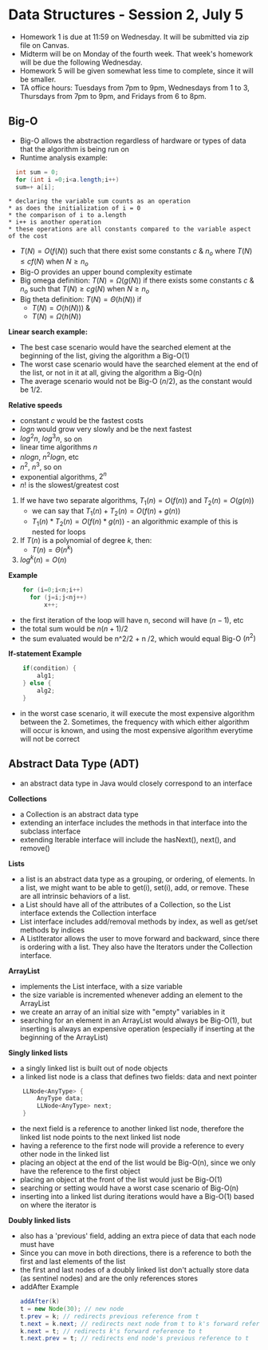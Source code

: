 # Data Structures - Session 2, July 5

* Homework 1 is due at 11:59 on Wednesday. It will be submitted via zip file on Canvas.
* Midterm will be on Monday of the fourth week. That week's homework will be due the following Wednesday.
* Homework 5 will be given somewhat less time to complete, since it will be smaller.
* TA office hours: Tuesdays from 7pm to 9pm, Wednesdays from 1 to 3, Thursdays from 7pm to 9pm, and Fridays from 6 to 8pm.


## Big-O
* Big-O allows the abstraction regardless of hardware or types of data that the algorithm is being run on
* Runtime analysis example:
``` java
  int sum = 0;
  for (int i =0;i<a.length;i++)
  sum=+ a[i];
```
    * declaring the variable sum counts as an operation
    * as does the initialization of i = 0
    * the comparison of i to a.length
    * i++ is another operation
    * these operations are all constants compared to the variable aspect of the cost

* $T(N) = O(f(N))$ such that there exist some constants $c$ & $n_o$ where $T(N) \leqslant cf(N)$ when $N \geqslant n_o$
* Big-O provides an upper bound complexity estimate
* Big omega definition:
   $T(N) = \Omega(g(N))$ if there exists some constants $c$ & $n_o$ such that $T(N) \geqslant cg(N)$ when $N \geqslant n_o$
* Big theta definition:
   $T(N) = \Theta(h(N))$ if
   * $T(N) = O(h(N)))$ &
   * $T(N) = \Omega(h(N))$


**Linear search example:**

* The best case scenario would have the searched element at the beginning of the list, giving the algorithm a Big-O(1)
* The worst case scenario would have the searched element at the end of the list, or not in it at all, giving the algorithm a Big-O(n)
* The average scenario would not be Big-O $(n/2)$, as the constant would be $1/2$.


**Relative speeds**

* constant $c$ would be the fastest costs
* $logn$ would grow very slowly and be the next fastest
* $log^2n$, $log^3n$, so on
* linear time algorithms $n$
* $nlogn$, $n^2logn$, etc
* $n^2$, $n^3$, so on
* exponential algorithms, $2^n$
* $n!$ is the slowest/greatest cost


1. If we have two separate algorithms, $T_1(n) = O(f(n))$ and $T_2(n) = O(g(n))$
    * we can say that $T_1(n) + T_2(n) = O(f(n) + g(n))$
    * $T_1(n) * T_2(n) = O(f(n) * g(n))$ - an algorithmic example of this is nested for loops
2. If $T(n)$ is a polynomial of degree $k$, then:
    * $T(n) = \Theta(n^k)$
3. $log^k(n) = O(n)$


**Example**

``` java
	for (i=0;i<n;i++)
	  for (j=i;j<nj++)
		  x++;
```
* the first iteration of the loop will have n, second will have $(n - 1)$, etc
* the total sum would be $n(n + 1)/2$
* the sum evaluated would be n^2/2 + n /2, which would equal Big-O $(n^2)$


**If-statement Example**

``` java
	if(condition) {
		alg1;
	} else {
		alg2;
	}
```
  * in the worst case scenario, it will execute the most expensive algorithm between the 2. Sometimes, the frequency with which either algorithm will occur is known, and using the most expensive algorithm everytime will not be correct


## Abstract Data Type (ADT)
* an abstract data type in Java would closely correspond to an interface


**Collections**

  * a Collection is an abstract data type
  * extending an interface includes the methods in that interface into the subclass interface
  * extending Iterable interface will include the hasNext(), next(), and remove()


**Lists**

  * a list is an abstract data type as a grouping, or ordering, of elements. In a list, we might want to be able to get(i), set(i), add, or remove. These are all intrinsic behaviors of a list.
  * a List should have all of the attributes of a Collection, so the List interface extends the Collection interface
  * List interface includes add/removal methods by index, as well as get/set methods by indices
  * A ListIterator allows the user to move forward and backward, since there is ordering with a list. They also have the Iterators under the Collection interface.


**ArrayList**

  * implements the List interface, with a size variable
  * the size variable is incremented whenever adding an element to the ArrayList
  * we create an array of an initial size with "empty" variables in it
  * searching for an element in an ArrayList would always be Big-O(1), but inserting is always an expensive operation (especially if inserting at the beginning of the ArrayList)


**Singly linked lists**

  * a singly linked list is built out of node objects
  * a linked list node is a class that defines two fields: data and next pointer
``` java
    LLNode<AnyType> {
	    AnyType data;
	    LLNode<AnyType> next;
    }
  ```
  * the next field is a reference to another linked list node, therefore the linked list node points to the next linked list node
  * having a reference to the first node will provide a reference to every other node in the linked list
  * placing an object at the end of the list would be Big-O(n), since we only have the reference to the first object
  * placing an object at the front of the list would just be Big-O(1)
  * searching or setting would have a worst case scenario of Big-O(n)
  * inserting into a linked list during iterations would have a Big-O(1) based on where the iterator is


**Doubly linked lists**

* also has a 'previous' field, adding an extra piece of data that each node must have
* Since you can move in both directions, there is a reference to both the  first and last elements of the list
* the first and last nodes of a doubly linked list don't actually store data (as sentinel nodes) and are the only references stores
* addAfter Example
	``` java
	addAfter(k)
	t = new Node(30); // new node
	t.prev = k; // redirects previous reference from t
	t.next = k.next; // redirects next node from t to k's forward reference
	k.next = t; // redirects k's forward reference to t
	t.next.prev = t; // redirects end node's previous reference to t
	````
